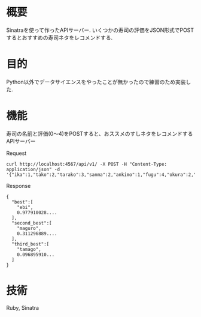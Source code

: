 # 概要
Sinatraを使って作ったAPIサーバー. いくつかの寿司の評価をJSON形式でPOSTするとおすすめの寿司ネタをレコメンドする.

# 目的
Python以外でデータサイエンスをやったことが無かったので練習のため実装した.

# 機能

寿司の名前と評価(0～4)をPOSTすると、おススメのすしネタをレコメンドするAPIサーバー

Request

```
curl http://localhost:4567/api/v1/ -X POST -H "Content-Type: application/json" -d '{"ika":1,"tako":2,"tarako":3,"sanma":2,"ankimo":1,"fugu":4,"okura":2,"buri":3,"zuke":1,"kue":3}'
```

Response

```
{
  "best":[
    "ebi",
    0.977910028....
  ],
  "second_best":[
    "maguro",
    0.311296889.... 
  ],
  "third_best":[
    "tamago",
    0.096895910...
  ]
}

```

# 技術
Ruby, Sinatra

